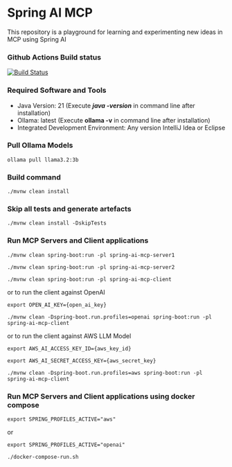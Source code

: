 # Spring AI MCP
This repository is a playground for learning and experimenting new ideas in MCP using Spring AI

### Github Actions Build status
[![Build Status](https://github.com/harishkannarao/spring-ai-mcp/workflows/CI-main/badge.svg)](https://github.com/harishkannarao/spring-ai-mcp/actions?query=workflow%3ACI-main)

### Required Software and Tools
* Java Version: 21 (Execute **_java -version_** in command line after installation)
* Ollama: latest (Execute **ollama -v** in command line after installation)
* Integrated Development Environment: Any version IntelliJ Idea or Eclipse

### Pull Ollama Models

    ollama pull llama3.2:3b

### Build command

    ./mvnw clean install

### Skip all tests and generate artefacts

    ./mvnw clean install -DskipTests

### Run MCP Servers and Client applications

    ./mvnw clean spring-boot:run -pl spring-ai-mcp-server1

    ./mvnw clean spring-boot:run -pl spring-ai-mcp-server2

    ./mvnw clean spring-boot:run -pl spring-ai-mcp-client

or to run the client against OpenAI

    export OPEN_AI_KEY={open_ai_key}

    ./mvnw clean -Dspring-boot.run.profiles=openai spring-boot:run -pl spring-ai-mcp-client

or to run the client against AWS LLM Model

    export AWS_AI_ACCESS_KEY_ID={aws_key_id}

    export AWS_AI_SECRET_ACCESS_KEY={aws_secret_key}

    ./mvnw clean -Dspring-boot.run.profiles=aws spring-boot:run -pl spring-ai-mcp-client

### Run MCP Servers and Client applications using docker compose

    export SPRING_PROFILES_ACTIVE="aws"

or

    export SPRING_PROFILES_ACTIVE="openai"

    ./docker-compose-run.sh